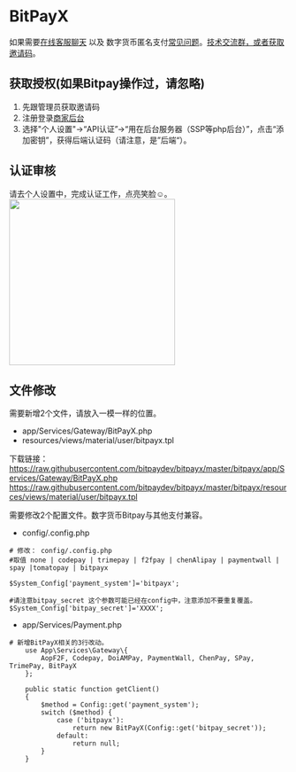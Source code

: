 # BitPayX 


如果需要[在线客服聊天](https://bitpay.dev) 以及 数字货币匿名支付[常见问题](https://github.com/bitpaydev/docs/blob/master/FAQ.md)。[技术交流群，或者获取邀请码](https://t.me/joinchat/GLKSKhUnE4GvEAPgqtChAQ)。

## 获取授权(如果Bitpay操作过，请忽略)

 1. 先跟管理员获取邀请码
 2. 注册登录[商家后台](https://merchants.mugglepay.com)
 3. 选择"个人设置"->“API认证”->“用在后台服务器（SSP等php后台）”，点击“添加密钥”，获得后端认证码（请注意，是”后端“）。

## 认证审核
 请去个人设置中，完成认证工作，点亮笑脸☺。<br />
 <img width="300" src="https://user-images.githubusercontent.com/50819254/59549161-21656f80-8f8c-11e9-8127-3b369ab85b4f.jpg" />
 
## 文件修改

需要新增2个文件，请放入一模一样的位置。
  *  app/Services/Gateway/BitPayX.php
  *  resources/views/material/user/bitpayx.tpl
  
  下载链接：
  https://raw.githubusercontent.com/bitpaydev/bitpayx/master/bitpayx/app/Services/Gateway/BitPayX.php
  https://raw.githubusercontent.com/bitpaydev/bitpayx/master/bitpayx/resources/views/material/user/bitpayx.tpl

需要修改2个配置文件。数字货币Bitpay与其他支付兼容。

 * config/.config.php

```
# 修改： config/.config.php
#取值 none | codepay | trimepay | f2fpay | chenAlipay | paymentwall | spay |tomatopay | bitpayx

$System_Config['payment_system']='bitpayx';

#请注意bitpay_secret 这个参数可能已经在config中，注意添加不要重复覆盖。
$System_Config['bitpay_secret']='XXXX';

```
  * app/Services/Payment.php 
  
```
# 新增BitPayX相关的3行改动。
    use App\Services\Gateway\{
        AopF2F, Codepay, DoiAMPay, PaymentWall, ChenPay, SPay, TrimePay, BitPayX
    };

    public static function getClient()
    {
        $method = Config::get('payment_system');
        switch ($method) {
            case ('bitpayx'):
                return new BitPayX(Config::get('bitpay_secret'));
            default:
                return null;
        }
    }

```
